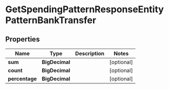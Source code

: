 

# GetSpendingPatternResponseEntityPatternBankTransfer


## Properties

| Name | Type | Description | Notes |
|------------ | ------------- | ------------- | -------------|
|**sum** | **BigDecimal** |  |  [optional] |
|**count** | **BigDecimal** |  |  [optional] |
|**percentage** | **BigDecimal** |  |  [optional] |



